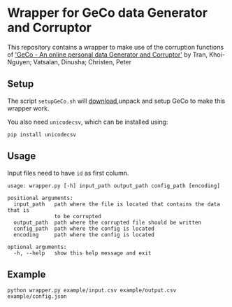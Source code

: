 # Wrapper for GeCo data Generator and Corruptor

This repository contains a wrapper to make use of the corruption functions of ['GeCo - An online personal data Generator and Corruptor'](https://openresearch-repository.anu.edu.au/handle/1885/28255) by Tran, Khoi-Nguyen; Vatsalan, Dinusha; Christen, Peter

## Setup
The script `setupGeCo.sh` will [download](https://dmm.anu.edu.au/geco/),unpack and setup GeCo to make this wrapper work.

You also need `unicodecsv`, which can be installed using:

`pip install unicodecsv`

## Usage
Input files need to have `id` as first column.

```
usage: wrapper.py [-h] input_path output_path config_path [encoding]

positional arguments:
  input_path   path where the file is located that contains the data that is
               to be corrupted
  output_path  path where the corrupted file should be written
  config_path  path where the config is located
  encoding     path where the config is located

optional arguments:
  -h, --help   show this help message and exit
```

## Example
`python wrapper.py example/input.csv example/output.csv example/config.json`
